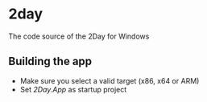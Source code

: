 # 2day
The code source of the 2Day for Windows

## Building the app

* Make sure you select a valid target (x86, x64 or ARM)
* Set _2Day.App_ as startup project